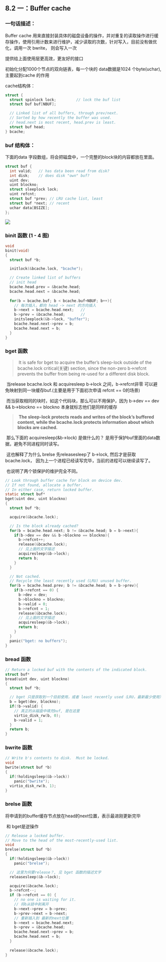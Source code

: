 ## 8.2 一：Buffer cache

### 一句话描述：

Buffer cache 用来直接封装具体的磁盘设备的操作，并对重复的读取操作进行缓存操作，使用引用计数来进行维护，减少读取的次数，针对写入，目前没有做优化，调用一次  bwrite， 则会写入一次

提供给上面使用层更高效，更友好的接口

初始化分配1000个节点的双向链表，每一个块的 data数据是1024 个byte(uchar), 主要起到cache 的作用



cache结构体：

```c
struct {
  struct spinlock lock;         // lock the buf list
  struct buf buf[NBUF];

  // Linked list of all buffers, through prev/next.
  // Sorted by how recently the buffer was used.
  // head.next is most recent, head.prev is least.
  struct buf head;
} bcache;
```



### buf 结构体：

下面的data 字段数组，将会把磁盘中，一个完整的block块的内容都放在里面。

```C
struct buf {
  int valid;   // has data been read from disk?
  int disk;    // does disk "own" buf?
  uint dev;
  uint blockno;
  struct sleeplock lock;
  uint refcnt;
  struct buf *prev; // LRU cache list, least
  struct buf *next; // recent
  uchar data[BSIZE];
};
```



![](./images/file_system_3.png)



### binit 函数 (1 - 4 图)

```C++
void
binit(void)
{
  struct buf *b;

  initlock(&bcache.lock, "bcache");

  // Create linked list of buffers
  // init head
  bcache.head.prev = &bcache.head;
  bcache.head.next = &bcache.head;
  
  for(b = bcache.buf; b < bcache.buf+NBUF; b++){
    // 每次插入，都向 head -> next 的方向插入
    b->next = bcache.head.next;   // 
    b->prev = &bcache.head;       // 
    initsleeplock(&b->lock, "buffer");
    bcache.head.next->prev = b;
    bcache.head.next = b;
  }
}
```



### bget 函数

> ​      It is safe for bget to acquire the buffer’s sleep-lock outside of the bcache.lock critical(关键) section, since the non-zero b->refcnt prevents the buffer from being re-used for a different disk block.

​      当release bcache.lock 和 acquiresleep b->lock 之间，b->refcnt非零 可以避免映射到同一块缓存buf.(主要是用于下面初次申请 refcnt == 0的场景)

​      而当获取相同的块时，如这个代码块，那么可以不用保护，因为 b->dev == dev && b->blockno == blockno 本身就标志他们是同样的缓存

> ​      **The sleep-lock protects reads and writes of the block’s buffered content, while the bcache.lock protects information about which blocks are cached.**

​      那么下面的 acquiresleep(&b->lock) 是做什么的？ 是用于保护buf里面的data数据，避免不同进程同时读写。

​      这也解释了为什么 brelse 先releasesleep了 b->lock, 然后才是获取bcache.lock， 因为上一个进程已经读写完毕，当前的进程可以继续读写了。

​      也说明了两个锁保护的维护完全不同。



```C
// Look through buffer cache for block on device dev.
// If not found, allocate a buffer.
// In either case, return locked buffer.
static struct buf*
bget(uint dev, uint blockno)
{
  struct buf *b;

  acquire(&bcache.lock);

  // Is the block already cached?
  for(b = bcache.head.next; b != &bcache.head; b = b->next){
    if(b->dev == dev && b->blockno == blockno){
      b->refcnt++;
      release(&bcache.lock);
      // 见上面的文字描述
      acquiresleep(&b->lock);
      return b;
    }
  }

  // Not cached.
  // Recycle the least recently used (LRU) unused buffer.
  for(b = bcache.head.prev; b != &bcache.head; b = b->prev){
    if(b->refcnt == 0) {
      b->dev = dev;
      b->blockno = blockno;
      b->valid = 0;
      b->refcnt = 1;
      release(&bcache.lock);
      // 见上面的文字描述
      acquiresleep(&b->lock);
      return b;
    }
  }
  panic("bget: no buffers");
}
```



### bread 函数

```C
// Return a locked buf with the contents of the indicated block.
struct buf*
bread(uint dev, uint blockno)
{
  struct buf *b;

  // bget 只是获取到一个目前使用，或者 least recently used（LRU，最新最少使用）的未使用的缓存节点
  b = bget(dev, blockno);
  if(!b->valid) {
    // 真正的从磁盘中填充buf, 是在这里
    virtio_disk_rw(b, 0);
    b->valid = 1;
  }
  return b;
}
```

### bwrite 函数

```C
// Write b's contents to disk.  Must be locked.
void
bwrite(struct buf *b)
{
  if(!holdingsleep(&b->lock))
    panic("bwrite");
  virtio_disk_rw(b, 1);
}
```



### brelse 函数

将申请到的buffer缓存节点放在head的next位置，表示最进刚更新完毕

​       和 bget是逆操作

```C
// Release a locked buffer.
// Move to the head of the most-recently-used list.
void
brelse(struct buf *b)
{
  if(!holdingsleep(&b->lock))
    panic("brelse");

  // 这里为何要release？, 见 bget 函数的描述文字
  releasesleep(&b->lock);

  acquire(&bcache.lock);
  b->refcnt--;
  if (b->refcnt == 0) {
    // no one is waiting for it.
    // 将b从链中剥离开
    b->next->prev = b->prev;
    b->prev->next = b->next;
    // 重新插入到 最新的next位置
    b->next = bcache.head.next;
    b->prev = &bcache.head;
    bcache.head.next->prev = b;
    bcache.head.next = b;
  }
  
  release(&bcache.lock);
}
```

